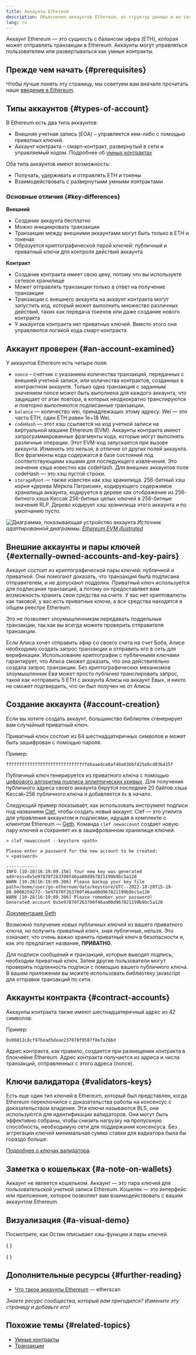 ```yaml
---
title: Аккаунты Ethereum
description: Объяснение аккаунтов Ethereum, их структур данных и их связи с криптографической парой ключей.
lang: ru
---
```


Аккаунт Ethereum — это сущность с балансом эфира (ETH), которая может отправлять транзакции в Ethereum. Аккаунты могут управляться пользователем или развертываться как умные контракты.

## Прежде чем начать {#prerequisites}

Чтобы лучше понять эту страницу, мы советуем вам вначале прочитать наше [введение в Ethereum](/developers/docs/intro-to-ethereum/).

## Типы аккаунтов {#types-of-account}

В Ethereum есть два типа аккаунтов:

- Внешняя учетная запись (EOA) – управляется кем-либо с помощью приватных ключей.
- Аккаунт контракта – смарт-контракт, развернутый в сети и управляемый кодом. Подробнее об [умных контрактах](/developers/docs/smart-contracts/)

Оба типа аккаунтов имеют возможность:

- Получать, удерживать и отправлять ETH и токены
- Взаимодействовать с развернутыми умными контрактами

### Основные отличия {#key-differences}

**Внешний**

- Создание аккаунта бесплатно
- Можно инициировать транзакции
- Транзакции между внешними аккаунтами могут быть только в ETH и токенах
- Образуется криптографической парой ключей: публичный и приватный ключи для контроля действий аккаунта

**Контракт**

- Создание контракта имеет свою цену, потому что вы используете сетевое хранилище
- Может отправлять транзакции только в ответ на получение транзакции
- Транзакции с внешнего аккаунта на аккаунт контракта могут запустить код, который может выполнить множество различных действий, таких как передача токенов или даже создание нового контракта
- У аккаунтов контракта нет приватных ключей. Вместо этого они управляются логикой кода смарт-контракта.

## Аккаунт проверен {#an-account-examined}

У аккаунтов Ethereum есть четыре поля:

- `nonce` – счетчик с указанием количества транзакций, переданных с внешней учетной записи, или количества контрактов, созданных в контрактном аккаунте. Только одна транзакция с заданным значением nonce может быть выполнена для каждого аккаунта, что защищает от атак повтора, в которых неоднократно транслируются и повторно выполняются подписанные транзакции.
- `balance` — количество wei, принадлежащих этому адресу. Wei — это часть ЕТН, один ETH равен 1e+18 Wei.
- `codeHash` — этот хэш ссылается на _код_ учетной записи на виртуальной машине Ethereum (EVM). Аккаунты контракта имеют запрограммированные фрагменты кода, которые могут выполнять различные операции. Этот EVM-код запускается при вызове аккаунта. Изменить это нельзя, в отличие от других полей аккаунта. Все фрагменты кода содержатся в базе состояний под соответствующими хэшами для последующего извлечения. Это значение хэша известно как codeHash. Для внешних аккаунтов поле codeHash — это хэш пустой строки.
- `storageRoot` — также известен как хэш хранилища. 256-битный хэш корня «дерева Меркла Патрисии», кодирующего содержимое хранилища аккаунта, кодируется в дереве как отображение из 256-битного хэша Keccak 256-битных целых ключей в 256-битные значения RLP. Дерево кодирует хэш хранилища этого аккаунта и по умолчанию пусто.

![Диаграмма, показывающая устройство аккаунта](./accounts.png) _Источник адаптированной диаграммы: [Ethereum EVM illustrated](https://takenobu-hs.github.io/downloads/ethereum_evm_illustrated.pdf)_

## Внешние аккаунты и пары ключей {#externally-owned-accounts-and-key-pairs}

Аккаунт состоит из криптографической пары ключей: публичной и приватной. Они помогают доказать, что транзакция была подписана отправителем, и не допускают подделки. Приватный ключ используется для подписания транзакций, а потому он предоставляет вам возможность хранить свои средства на счете. У вас нет криптовалюты как таковой, у вас есть приватные ключи, а все средства находятся в общем реестре Ethereum.

Это не позволяет злоумышленникам передавать поддельные транзакции, так как вы всегда можете проверить отправителя транзакции.

Если Алиса хочет отправить эфир со своего счета на счет Боба, Алисе необходимо создать запрос транзакции и отправить его в сеть для верификации. Использование криптографии с публичными ключами гарантирует, что Алиса сможет доказать, что она действительно создала запрос транзакции. Без криптографических механизмов злоумышленник Ева может просто публично транслировать запрос, такой как «отправить 5 ETH с аккаунта Алисы на аккаунт Евы», и никто не сможет подтвердить, что он был получен не от Алисы.

## Создание аккаунта {#account-creation}

Если вы хотите создать аккаунт, большинство библиотек сгенерирует вам случайный приватный ключ.

Приватный ключ состоит из 64 шестнадцатиричных символов и может быть зашифрован с помощью пароля.

Пример:

`fffffffffffffffffffffffffffffffebaaedce6af48a03bbfd25e8cd036415f`

Публичный ключ генерируется из приватного ключа с помощью [цифрового алгоритма подписи эллиптических кривых](https://wikipedia.org/wiki/Elliptic_Curve_Digital_Signature_Algorithm). Для получения публичного адреса своего аккаунта берутся последние 20 байтов хэша Keccak-256 публичного ключа и добавляется `0x` в начало.

Следующий пример показывает, как использовать инструмент подписи под названием [Clef](https://geth.ethereum.org/docs/tools/clef/introduction), чтобы создать новый аккаунт. Clef — это утилита для управления аккаунтом и подписями, идущая в комплекте с клиентом Ethereum — [Geth](https://geth.ethereum.org). Команда `clef newaccount` создает новую пару ключей и сохраняет их в зашифрованном хранилище ключей.

```
> clef newaccount --keystore <path>

Please enter a password for the new account to be created:
> <password>

------------
INFO [10-28|16:19:09.156] Your new key was generated       address=0x5e97870f263700f46aa00d967821199b9bc5a120
WARN [10-28|16:19:09.306] Please backup your key file      path=/home/user/go-ethereum/data/keystore/UTC--2022-10-28T15-19-08.000825927Z--5e97870f263700f46aa00d967821199b9bc5a120
WARN [10-28|16:19:09.306] Please remember your password!
Generated account 0x5e97870f263700f46aa00d967821199b9bc5a120
```

[Документация Geth](https://geth.ethereum.org/docs)

Возможно получение новых публичных ключей из вашего приватного ключа, но получить приватный ключ, зная публичные, нельзя. Это означает, что очень важно хранить приватный ключ в безопасности и, как это предлагает название, **ПРИВАТНО**.

Для подписи сообщений и транзакций, которые выводят подпись, необходим приватный ключ. Затем другие пользователи могут проверить подлинность подписи с помощью вашего публичного ключа. В вашем приложении вы можете использовать библиотеку javascript для отправки транзакций по сети.

## Аккаунты контракта {#contract-accounts}

Аккаунты контракта также имеют шестнадцатеричный адрес из 42 символов:

Пример:

`0x06012c8cf97bead5deae237070f9587f8e7a266d`

Адрес контракта, как правило, создается при размещении контракта в блокчейне Ethereum. Адрес контракта получается из адреса и числа транзакций, отправленных с этого адреса (nonce).

## Ключи валидатора {#validators-keys}

Есть еще один тип ключей в Ethereum, который был представлен, когда Ethereum переключился с доказательства работы на консенсус с доказательством владения. Эти ключи называются BLS, они используются для идентификации валидаторов. Они могут быть эффективно собраны, чтобы снизить нагрузку на пропускную способность, необходимую сети для поддержания консенсуса. Без аггрегации ключей минимальная сумма ставки для вадиатора была бы гораздо больше.

[Подробнее о ключах валидатора](/developers/docs/consensus-mechanisms/pos/keys/).

## Заметка о кошельках {#a-note-on-wallets}

Аккаунт не является кошельком. Аккаунт — это пара ключей для пользовательской учетной записи Ethereum. Кошелек — это интерфейс или приложение, которое позволяет вам взаимодействовать с вашим аккаунтом Ethereum.

## Визуализация {#a-visual-demo}

Посмотрите, как Остин описывает хэш-функции и пары ключей.

{
<YouTube id="QJ010l-pBpE" />
}

{
<YouTube id="9LtBDy67Tho" />
}

## Дополнительные ресурсы {#further-reading}

- [Что такое аккаунты Ethereum](https://info.etherscan.com/understanding-ethereum-accounts/) — etherscan

_Знаете ресурс сообщества, который вам пригодился? Измените эту страницу и добавьте его!_

## Похожие темы {#related-topics}

- [Умные контракты](/developers/docs/smart-contracts/)
- [Транзакции](/developers/docs/transactions/)
